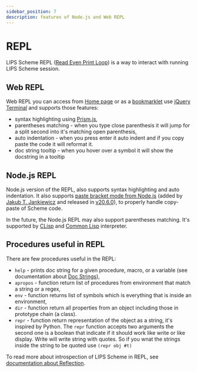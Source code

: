 ```yaml
---
sidebar_position: 7
description: features of Node.js and Web REPL
---
```


# REPL

LIPS Scheme REPL ([Read Even Print Loop](https://en.wikipedia.org/wiki/Read–eval–print_loop)) is
a way to interact with running LIPS Scheme session.

## Web REPL

Web REPL you can access from [Home page](/) or as a [bookmarklet](/#bookmark) use
[jQuery Terminal](https://terminal.jcubic.pl/) and supports those features:
* syntax highlighting using [Prism.js](https://prismjs.com/),
* parentheses matching - when you type close parenthesis it will jump for a split second into it's
  matching open parenthesis,
* auto indentation - when you press enter it auto indent and if you copy paste the code it will reformat it.
* doc string tooltip - when you hover over a symbol it will show the docstring in a tooltip

## Node.js REPL

Node.js version of the REPL, also supports syntax highlighting and auto indentation. It also
supports [paste bracket mode from Node.js](https://github.com/nodejs/node/pull/47150) (added by
[Jakub T. Jankiewicz](https://jcubic.pl/me) and released in
[v20.6.0](https://nodejs.org/en/blog/release/v20.6.0)), to properly handle copy-paste of Scheme
code.

In the future, the Node.js REPL may also support parentheses matching. It's supported by
[CLisp](https://www.gnu.org/software/clisp/) and [Common Lisp](https://common-lisp.net/)
interpreter.

## Procedures useful in REPL

There are few procedures useful in the REPL:

* `help` - prints doc string for a given procedure, macro, or a variable (see documentation about
  [Doc Strings](/docs/lips/intro#doc-strings)),
* `apropos` - function return list of procedures from environment that match a string or a regex,
* `env` - function returns list of symbols which is everything that is inside an environment,
* `dir` - function return all properties from an object including those in prototype chain (a class).
* `repr` - function return representation of the object as a string, it's inspired by Python. The
  `repr` function accepts two arguments the second one is a boolean that indicate if it should work
  like write or like display. Write will write string with quotes. So if you wnat the strings inside
  the string to be quoted use `(repr obj #t)`

To read more about introspection of LIPS Scheme in REPL, see [documentation about Reflection](/docs/lips/reflection).
